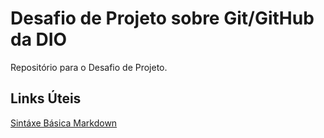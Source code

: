 # Desafio de Projeto sobre Git/GitHub da DIO
Repositório para o Desafio de Projeto.

## Links Úteis

[Sintáxe Básica Markdown](https://www.markdownguide.org/basic-syntax/)
